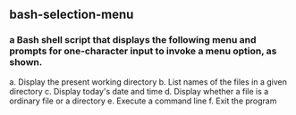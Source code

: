 ## bash-selection-menu
###  a Bash shell script that displays the following menu and prompts for one-character input to invoke a menu option, as shown.
a. Display the present working directory
b. List names of the files in a given directory
c. Display today's date and time
d. Display whether a file is a ordinary file or a directory
e. Execute a command line
f. Exit the program
